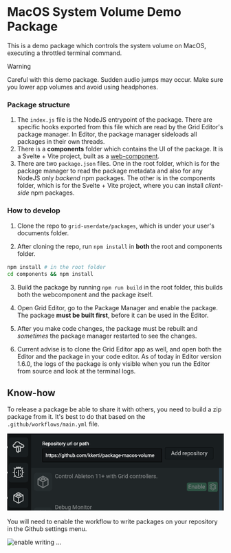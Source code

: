 # MacOS System Volume Demo Package

This is a demo package which controls the system volume on MacOS, executing a throttled terminal command.

> [!WARNING]  
> Careful with this demo package. Sudden audio jumps may occur. Make sure you lower app volumes and avoid using headphones.

### Package structure

1. The `index.js` file is the NodeJS entrypoint of the package. There are specific hooks exported from this file which are read by the Grid Editor's package manager. In Editor, the package manager sideloads all packages in their own threads.
2. There is a **components** folder which contains the UI of the package. It is a Svelte + Vite project, built as a [web-component](https://developer.mozilla.org/en-US/docs/Web/API/Web_components).
3. There are two `package.json` files. One in the root folder, which is for the package manager to read the package metadata and also for any NodeJS only _backend_ npm packages. The other is in the components folder, which is for the Svelte + Vite project, where you can install _client-side_ npm packages.

### How to develop

1. Clone the repo to `grid-userdate/packages`, which is under your user's documents folder.

2. After cloning the repo, run `npm install` in **both** the root and components folder.

```sh
npm install # in the root folder
cd components && npm install
```

3. Build the package by running `npm run build` in the root folder, this builds both the webcomponent and the package itself.

4. Open Grid Editor, go to the Package Manager and enable the package. The package **must be built first**, before it can be used in the Editor.

5. After you make code changes, the package must be rebuilt and _sometimes_ the package manager restarted to see the changes.

6. Current advise is to clone the Grid Editor app as well, and open both the Editor and the package in your code editor. As of today in Editor version 1.6.0, the logs of the package is only visible when you run the Editor from source and look at the terminal logs.

## Know-how

To release a package be able to share it with others, you need to build a zip package from it. It's best to do that based on the `.github/workflows/main.yml` file.

![share with others](guide/share-the-build.png)

You will need to enable the workflow to write packages on your repository in the Github settings menu.

![enable writing](guide/workflow-permissions.png)
...
